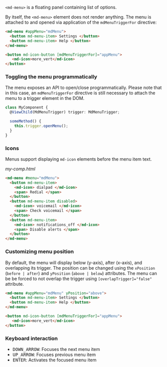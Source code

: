 `<md-menu>` is a floating panel containing list of options. 

<!-- example(menu-overview) -->

By itself, the `<md-menu>` element does not render anything. The menu is attached to and opened 
via application of the `mdMenuTriggerFor` directive:
```html
<md-menu #appMenu="mdMenu">
  <button md-menu-item> Settings </button>
  <button md-menu-item> Help </button>
</md-menu>

<button md-icon-button [mdMenuTriggerFor]="appMenu">
   <md-icon>more_vert</md-icon>
</button>
```

### Toggling the menu programmatically
The menu exposes an API to open/close programmatically. Please note that in this case, an 
`mdMenuTriggerFor` directive is still necessary to attach the menu to a trigger element in the DOM.

```ts
class MyComponent {
  @ViewChild(MdMenuTrigger) trigger: MdMenuTrigger;

  someMethod() {
    this.trigger.openMenu();
  }
}
```

### Icons
Menus support displaying `md-icon` elements before the menu item text.

*my-comp.html*
```html
<md-menu #menu="mdMenu">
  <button md-menu-item>
    <md-icon> dialpad </md-icon>
    <span> Redial </span>
  </button>
  <button md-menu-item disabled>
    <md-icon> voicemail </md-icon>
    <span> Check voicemail </span>
  </button>
  <button md-menu-item>
    <md-icon> notifications_off </md-icon>
    <span> Disable alerts </span>
  </button>
</md-menu>
```

### Customizing menu position

By default, the menu will display below (y-axis), after (x-axis), and overlapping its trigger.  The position can be changed
using the `xPosition` (`before | after`) and `yPosition` (`above | below`) attributes.
The menu can be be forced to not overlap the trigger using `[overlapTrigger]="false"` attribute.

```html
<md-menu #appMenu="mdMenu" yPosition="above">
  <button md-menu-item> Settings </button>
  <button md-menu-item> Help </button>
</md-menu>

<button md-icon-button [mdMenuTriggerFor]="appMenu">
   <md-icon>more_vert</md-icon>
</button>
```


### Keyboard interaction
- <kbd>DOWN_ARROW</kbd>: Focuses the next menu item
- <kbd>UP_ARROW</kbd>: Focuses previous menu item
- <kbd>ENTER</kbd>: Activates the focused menu item
